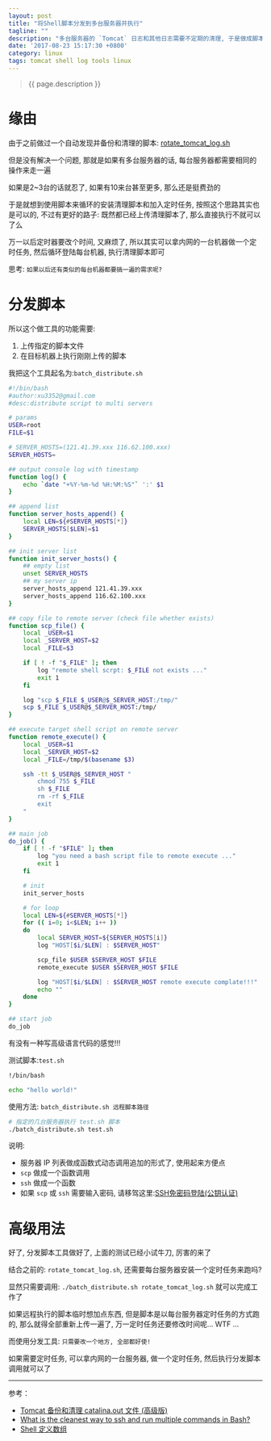 ```yaml
---
layout: post
title: "将Shell脚本分发到多台服务器并执行"
tagline: ""
description: "多台服务器的 `Tomcat` 日志和其他日志需要不定期的清理, 于是做成脚本工具"
date: '2017-08-23 15:17:30 +0800'
category: linux
tags: tomcat shell log tools linux
---
```

> {{ page.description }}

# 缘由
由于之前做过一个自动发现并备份和清理的脚本: [rotate_tomcat_log.sh](https://xu3352.github.io/linux/2017/08/21/tomcat-rotate-catalina.out-log)     

但是没有解决一个问题, 那就是如果有多台服务器的话, 每台服务器都需要相同的操作来走一遍

如果是2~3台的话就忍了, 如果有10来台甚至更多, 那么还是挺费劲的

于是就想到使用脚本来循环的安装清理脚本和加入定时任务, 按照这个思路其实也是可以的, 不过有更好的路子: 既然都已经上传清理脚本了, 那么直接执行不就可以了么

万一以后定时器要改个时间, 又麻烦了, 所以其实可以拿内网的一台机器做一个定时任务, 然后循环登陆每台机器, 执行清理脚本即可

思考: `如果以后还有类似的每台机器都要搞一遍的需求呢?`

# 分发脚本
所以这个做工具的功能需要: 
1. 上传指定的脚本文件 
2. 在目标机器上执行刚刚上传的脚本

我把这个工具起名为:`batch_distribute.sh`
```bash
#!/bin/bash
#author:xu3352@gmail.com
#desc:distribute script to multi servers

# params
USER=root
FILE=$1

# SERVER_HOSTS=(121.41.39.xxx 116.62.100.xxx)
SERVER_HOSTS=

## output console log with timestamp
function log() {
    echo `date "+%Y-%m-%d %H:%M:%S"` ':' $1
}

## append list
function server_hosts_append() {
    local LEN=${#SERVER_HOSTS[*]}
    SERVER_HOSTS[$LEN]=$1
}

## init server list
function init_server_hosts() {
    ## empty list
    unset SERVER_HOSTS
    ## my server ip
    server_hosts_append 121.41.39.xxx
    server_hosts_append 116.62.100.xxx
}

## copy file to remote server (check file whether exists)
function scp_file() {
    local _USER=$1
    local _SERVER_HOST=$2
    local _FILE=$3

    if [ ! -f "$_FILE" ]; then
        log "remote shell scrpt: $_FILE not exists ..."
        exit 1
    fi

    log "scp $_FILE $_USER@$_SERVER_HOST:/tmp/" 
    scp $_FILE $_USER@$_SERVER_HOST:/tmp/
}

## execute target shell script on remote server
function remote_execute() {
    local _USER=$1
    local _SERVER_HOST=$2
    local _FILE=/tmp/$(basename $3)

    ssh -tt $_USER@$_SERVER_HOST "
        chmod 755 $_FILE
        sh $_FILE
        rm -rf $_FILE
        exit
    "
}

## main job
do_job() {
    if [ ! -f "$FILE" ]; then
        log "you need a bash script file to remote execute ..."
        exit 1
    fi

    # init 
    init_server_hosts

    # for loop
    local LEN=${#SERVER_HOSTS[*]}
    for (( i=0; i<$LEN; i++ ))
    do
        local SERVER_HOST=${SERVER_HOSTS[i]}
        log "HOST[$i/$LEN] : $SERVER_HOST"

        scp_file $USER $SERVER_HOST $FILE
        remote_execute $USER $SERVER_HOST $FILE

        log "HOST[$i/$LEN] : $SERVER_HOST remote execute complate!!!"
        echo ""
    done
}

## start job
do_job

```

有没有一种写高级语言代码的感觉!!!

测试脚本:`test.sh`
```bash
!/bin/bash

echo "hello world!"
```

使用方法: `batch_distribute.sh 远程脚本路径`
```bash
# 指定的几台服务器执行 test.sh 脚本
./batch_distribute.sh test.sh
```

说明:
- 服务器 IP 列表做成函数式动态调用追加的形式了, 使用起来方便点
- `scp` 做成一个函数调用
- `ssh` 做成一个函数
- 如果 `scp` 或 `ssh` 需要输入密码, 请移驾这里:[SSH免密码登陆(公钥认证)](https://xu3352.github.io/linux/2017/06/24/ssh-login-without-password)

# 高级用法
好了, 分发脚本工具做好了, 上面的测试已经小试牛刀, 厉害的来了

结合之前的: `rotate_tomcat_log.sh`, 还需要每台服务器安装一个定时任务来跑吗? 

显然只需要调用: `./batch_distribute.sh rotate_tomcat_log.sh` 就可以完成工作了

如果远程执行的脚本临时想加点东西, 但是脚本是以每台服务器定时任务的方式跑的, 那么就得全部重新上传一遍了, 万一定时任务还要修改时间呢... WTF ...

而使用分发工具: `只需要改一个地方, 全部都好使!`

如果需要定时任务, 可以拿内网的一台服务器, 做一个定时任务, 然后执行分发脚本调用就可以了

---
参考：
- [Tomcat 备份和清理 catalina.out 文件 (高级版)](https://xu3352.github.io/linux/2017/08/21/tomcat-rotate-catalina.out-log)
- [What is the cleanest way to ssh and run multiple commands in Bash?](https://stackoverflow.com/questions/4412238/what-is-the-cleanest-way-to-ssh-and-run-multiple-commands-in-bash)
- [Shell 定义数组](http://opus.konghy.cn/shell-tutorial/chapter2.html#array)

